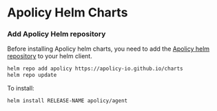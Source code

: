 # Apolicy Helm Charts

### Add Apolicy Helm repository

Before installing Apolicy helm charts, you need to add the [Apolicy helm repository](https://apolicy-io.github.io/charts) to your helm client.

```bash
helm repo add apolicy https://apolicy-io.github.io/charts
helm repo update
```

To install:

```bash
helm install RELEASE-NAME apolicy/agent
```
